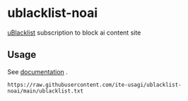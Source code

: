 # ublacklist-noai
[uBlacklist](https://github.com/iorate/uBlacklist) subscription to block ai content site

## Usage
See [documentation](https://iorate.github.io/ublacklist/docs/advanced-features#subscription) .

```
https://raw.githubusercontent.com/ite-usagi/ublacklist-noai/main/ublacklist.txt
```
